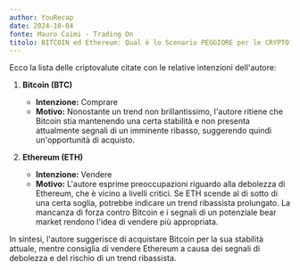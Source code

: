 ```yaml
---
author: YouRecap
date: 2024-10-04
fonte: Mauro Caimi - Trading On
titolo: BITCOIN ed Ethereum: Qual è lo Scenario PEGGIORE per le CRYPTO?
---
```


Ecco la lista delle criptovalute citate con le relative intenzioni dell'autore:

1. **Bitcoin (BTC)**  
   - **Intenzione:** Comprare  
   - **Motivo:** Nonostante un trend non brillantissimo, l'autore ritiene che Bitcoin stia mantenendo una certa stabilità e non presenta attualmente segnali di un imminente ribasso, suggerendo quindi un'opportunità di acquisto.

2. **Ethereum (ETH)**  
   - **Intenzione:** Vendere  
   - **Motivo:** L'autore esprime preoccupazioni riguardo alla debolezza di Ethereum, che è vicino a livelli critici. Se ETH scende al di sotto di una certa soglia, potrebbe indicare un trend ribassista prolungato. La mancanza di forza contro Bitcoin e i segnali di un potenziale bear market rendono l'idea di vendere più appropriata.

In sintesi, l'autore suggerisce di acquistare Bitcoin per la sua stabilità attuale, mentre consiglia di vendere Ethereum a causa dei segnali di debolezza e del rischio di un trend ribassista.

